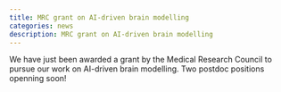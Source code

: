 ```yaml
---
title: MRC grant on AI-driven brain modelling
categories: news
description: MRC grant on AI-driven brain modelling
---
```


We have just been awarded a grant by the Medical Research Council to pursue our work on AI-driven brain modelling. Two postdoc positions openning soon!
